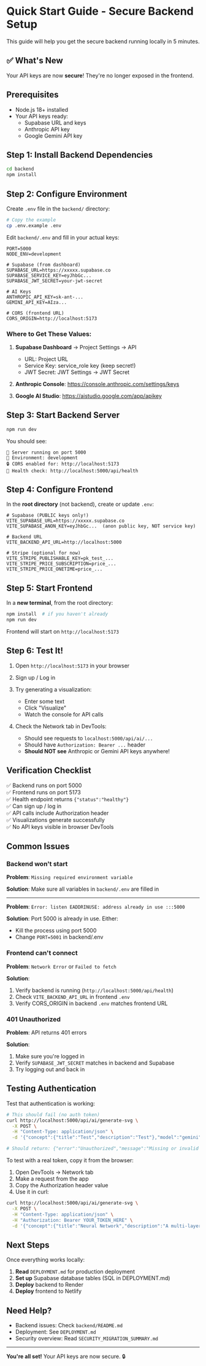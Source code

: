 # Quick Start Guide - Secure Backend Setup

This guide will help you get the secure backend running locally in 5 minutes.

## ✅ What's New

Your API keys are now **secure**! They're no longer exposed in the frontend.

## Prerequisites

- Node.js 18+ installed
- Your API keys ready:
  - Supabase URL and keys
  - Anthropic API key
  - Google Gemini API key

## Step 1: Install Backend Dependencies

```bash
cd backend
npm install
```

## Step 2: Configure Environment

Create `.env` file in the `backend/` directory:

```bash
# Copy the example
cp .env.example .env
```

Edit `backend/.env` and fill in your actual keys:

```env
PORT=5000
NODE_ENV=development

# Supabase (from dashboard)
SUPABASE_URL=https://xxxxx.supabase.co
SUPABASE_SERVICE_KEY=eyJhbGc...
SUPABASE_JWT_SECRET=your-jwt-secret

# AI Keys
ANTHROPIC_API_KEY=sk-ant-...
GEMINI_API_KEY=AIza...

# CORS (frontend URL)
CORS_ORIGIN=http://localhost:5173
```

### Where to Get These Values:

1. **Supabase Dashboard** → Project Settings → API
   - URL: Project URL
   - Service Key: service_role key (keep secret!)
   - JWT Secret: JWT Settings → JWT Secret

2. **Anthropic Console**: https://console.anthropic.com/settings/keys

3. **Google AI Studio**: https://aistudio.google.com/app/apikey

## Step 3: Start Backend Server

```bash
npm run dev
```

You should see:
```
🚀 Server running on port 5000
📝 Environment: development
🔒 CORS enabled for: http://localhost:5173
🏥 Health check: http://localhost:5000/api/health
```

## Step 4: Configure Frontend

In the **root directory** (not backend), create or update `.env`:

```env
# Supabase (PUBLIC keys only!)
VITE_SUPABASE_URL=https://xxxxx.supabase.co
VITE_SUPABASE_ANON_KEY=eyJhbGc...  (anon public key, NOT service key)

# Backend URL
VITE_BACKEND_API_URL=http://localhost:5000

# Stripe (optional for now)
VITE_STRIPE_PUBLISHABLE_KEY=pk_test_...
VITE_STRIPE_PRICE_SUBSCRIPTION=price_...
VITE_STRIPE_PRICE_ONETIME=price_...
```

## Step 5: Start Frontend

In a **new terminal**, from the root directory:

```bash
npm install  # if you haven't already
npm run dev
```

Frontend will start on `http://localhost:5173`

## Step 6: Test It!

1. Open `http://localhost:5173` in your browser

2. Sign up / Log in

3. Try generating a visualization:
   - Enter some text
   - Click "Visualize"
   - Watch the console for API calls

4. Check the Network tab in DevTools:
   - Should see requests to `localhost:5000/api/ai/...`
   - Should have `Authorization: Bearer ...` header
   - **Should NOT see** Anthropic or Gemini API keys anywhere!

## Verification Checklist

✅ Backend runs on port 5000  
✅ Frontend runs on port 5173  
✅ Health endpoint returns `{"status":"healthy"}`  
✅ Can sign up / log in  
✅ API calls include Authorization header  
✅ Visualizations generate successfully  
✅ No API keys visible in browser DevTools  

## Common Issues

### Backend won't start

**Problem**: `Missing required environment variable`

**Solution**: Make sure all variables in `backend/.env` are filled in

---

**Problem**: `Error: listen EADDRINUSE: address already in use :::5000`

**Solution**: Port 5000 is already in use. Either:
- Kill the process using port 5000
- Change `PORT=5001` in backend/.env

### Frontend can't connect

**Problem**: `Network Error` or `Failed to fetch`

**Solution**:
1. Verify backend is running (`http://localhost:5000/api/health`)
2. Check `VITE_BACKEND_API_URL` in frontend `.env`
3. Verify CORS_ORIGIN in backend `.env` matches frontend URL

### 401 Unauthorized

**Problem**: API returns 401 errors

**Solution**:
1. Make sure you're logged in
2. Verify `SUPABASE_JWT_SECRET` matches in backend and Supabase
3. Try logging out and back in

## Testing Authentication

Test that authentication is working:

```bash
# This should fail (no auth token)
curl http://localhost:5000/api/ai/generate-svg \
  -X POST \
  -H "Content-Type: application/json" \
  -d '{"concept":{"title":"Test","description":"Test"},"model":"gemini"}'

# Should return: {"error":"Unauthorized","message":"Missing or invalid authorization header"}
```

To test with a real token, copy it from the browser:
1. Open DevTools → Network tab
2. Make a request from the app
3. Copy the Authorization header value
4. Use it in curl:

```bash
curl http://localhost:5000/api/ai/generate-svg \
  -X POST \
  -H "Content-Type: application/json" \
  -H "Authorization: Bearer YOUR_TOKEN_HERE" \
  -d '{"concept":{"title":"Neural Network","description":"A multi-layer network"},"model":"gemini","type":"neural-network"}'
```

## Next Steps

Once everything works locally:

1. **Read** `DEPLOYMENT.md` for production deployment
2. **Set up** Supabase database tables (SQL in DEPLOYMENT.md)
3. **Deploy** backend to Render
4. **Deploy** frontend to Netlify

## Need Help?

- Backend issues: Check `backend/README.md`
- Deployment: See `DEPLOYMENT.md`
- Security overview: Read `SECURITY_MIGRATION_SUMMARY.md`

---

**You're all set!** Your API keys are now secure. 🔒

